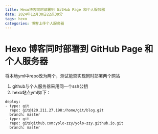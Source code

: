 ```yaml
---
title: Hexo博客同时部署到 GitHub Page 和个人服务器
date: 2024年12月30日22点39分
tags: hexo
categories: 博客上传个人服务器
---
```


# Hexo 博客同时部署到 GitHub Page 和个人服务器


将本地yml中repo改为两个，测试能否实现同时部署两个网站

1. github与个人服务器采用同一个ssh公钥
2. hexo站点yml如下：
```
deploy: 
- type: git
  repo: git@129.211.27.198:/home/git/blog.git
  branch: master
- type: git
  repo: git@github.com:yolo-zzy/yolo-zzy.github.io.git
  branch: master
```